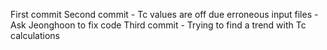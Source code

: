 First commit 
Second commit - Tc values are off due erroneous input files - Ask Jeonghoon to fix code 
Third commit - Trying to find a trend with Tc calculations 

